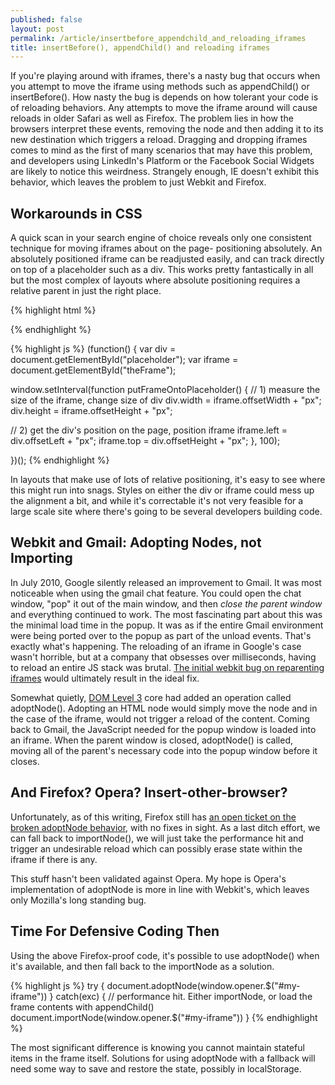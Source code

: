 ```yaml
---
published: false
layout: post
permalink: /article/insertbefore_appendchild_and_reloading_iframes
title: insertBefore(), appendChild() and reloading iframes
---
```


If you're playing around with iframes, there's a nasty bug that occurs when you attempt to move the iframe using methods such as appendChild() or insertBefore(). How nasty the bug is depends on how tolerant your code is of reloading behaviors. Any attempts to move the iframe around will cause reloads in older Safari as well as Firefox. The problem lies in how the browsers interpret these events, removing the node and then adding it to its new destination which triggers a reload. Dragging and dropping iframes comes to mind as the first of many scenarios that may have this problem, and developers using LinkedIn's Platform or the Facebook Social Widgets are likely to notice this weirdness. Strangely enough, IE doesn't exhibit this behavior, which leaves the problem to just Webkit and Firefox.

## Workarounds in CSS
A quick scan in your search engine of choice reveals only one consistent technique for moving iframes about on the page- positioning absolutely. An absolutely positioned iframe can be readjusted easily, and can track directly on top of a placeholder such as a div. This works pretty fantastically in all but the most complex of layouts where absolute positioning requires a relative parent in just the right place.

{% highlight html %}
  <div id="#placeholder"></div>

  <!-- ...last node in the page... -->
  <iframe id="theFrame" src="http://www.example.com" style="left: -12345px; top: 0; position: absolute;"></iframe>
</body>
{% endhighlight %}

{% highlight js %}
(function() {
var div = document.getElementById("placeholder");
var iframe = document.getElementById("theFrame");

window.setInterval(function putFrameOntoPlaceholder() {
  // 1) measure the size of the iframe, change size of div
  div.width = iframe.offsetWidth + "px";
  div.height = iframe.offsetHeight + "px";

  // 2) get the div's position on the page, position iframe
  iframe.left = div.offsetLeft + "px";
  iframe.top = div.offsetHeight + "px";
}, 100);

})();
{% endhighlight %}

In layouts that make use of lots of relative positioning, it's easy to see where this might run into snags. Styles on either the div or iframe could mess up the alignment a bit, and while it's correctable it's not very feasible for a large scale site where there's going to be several developers building code.

## Webkit and Gmail: Adopting Nodes, not Importing
In July 2010, Google silently released an improvement to Gmail. It was most noticeable when using the gmail chat feature. You could open the chat window, "pop" it out of the main window, and then *close the parent window* and everything continued to work. The most fascinating part about this was the minimal load time in the popup. It was as if the entire Gmail environment were being ported over to the popup as part of the unload events. That's exactly what's happening. The reloading of an iframe in Google's case wasn't horrible, but at a company that obsesses over milliseconds, having to reload an entire JS stack was brutal. [The initial webkit bug on reparenting iframes](https://bugs.webkit.org/show_bug.cgi?id=32848) would ultimately result in the ideal fix.

Somewhat quietly, [DOM Level 3](http://www.w3.org/TR/DOM-Level-3-Core/core.html) core had added an operation called adoptNode(). Adopting an HTML node would simply move the node and in the case of the iframe, would not trigger a reload of the content. Coming back to Gmail, the JavaScript needed for the popup window is loaded into an iframe. When the parent window is closed, adoptNode() is called, moving all of the parent's necessary code into the popup window before it closes.

## And Firefox? Opera? Insert-other-browser?
Unfortunately, as of this writing, Firefox still has [an open ticket on the broken adoptNode behavior](https://bugzilla.mozilla.org/show_bug.cgi?id=254144), with no fixes in sight. As a last ditch effort, we can fall back to importNode(), we will just take the performance hit and trigger an undesirable reload which can possibly erase state within the iframe if there is any.

This stuff hasn't been validated against Opera. My hope is Opera's implementation of adoptNode is more in line with Webkit's, which leaves only Mozilla's long standing bug.

## Time For Defensive Coding Then
Using the above Firefox-proof code, it's possible to use adoptNode() when it's available, and then fall back to the importNode as a solution.

{% highlight js %}
try {
  document.adoptNode(window.opener.$("#my-iframe"))
}
catch(exc) {
  // performance hit. Either importNode, or load the frame contents with appendChild()
  document.importNode(window.opener.$("#my-iframe"))
}
{% endhighlight %}

The most significant difference is knowing you cannot maintain stateful items in the frame itself. Solutions for using adoptNode with a fallback will need some way to save and restore the state, possibly in localStorage.
